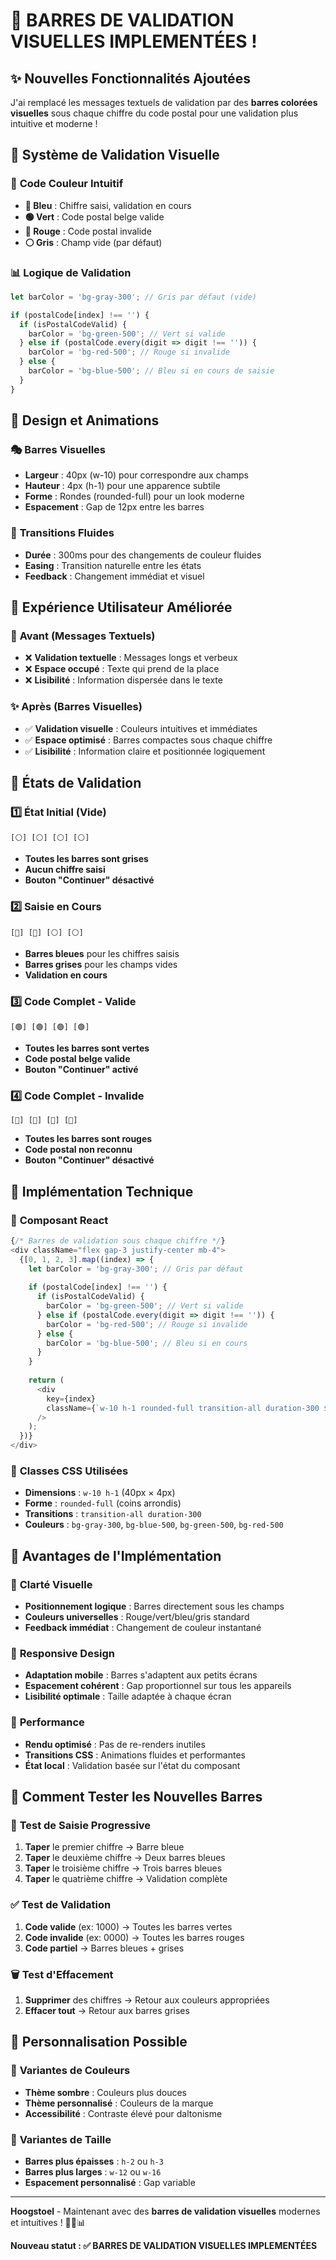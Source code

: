 # 🎨 **BARRES DE VALIDATION VISUELLES IMPLEMENTÉES !**

## ✨ **Nouvelles Fonctionnalités Ajoutées**

J'ai remplacé les messages textuels de validation par des **barres colorées visuelles** sous chaque chiffre du code postal pour une validation plus intuitive et moderne !

## 🎯 **Système de Validation Visuelle**

### 🌈 **Code Couleur Intuitif**
- **🔵 Bleu** : Chiffre saisi, validation en cours
- **🟢 Vert** : Code postal belge valide
- **🔴 Rouge** : Code postal invalide
- **⚪ Gris** : Champ vide (par défaut)

### 📊 **Logique de Validation**
```typescript
let barColor = 'bg-gray-300'; // Gris par défaut (vide)

if (postalCode[index] !== '') {
  if (isPostalCodeValid) {
    barColor = 'bg-green-500'; // Vert si valide
  } else if (postalCode.every(digit => digit !== '')) {
    barColor = 'bg-red-500'; // Rouge si invalide
  } else {
    barColor = 'bg-blue-500'; // Bleu si en cours de saisie
  }
}
```

## 🎨 **Design et Animations**

### 🎭 **Barres Visuelles**
- **Largeur** : 40px (w-10) pour correspondre aux champs
- **Hauteur** : 4px (h-1) pour une apparence subtile
- **Forme** : Rondes (rounded-full) pour un look moderne
- **Espacement** : Gap de 12px entre les barres

### 🔄 **Transitions Fluides**
- **Durée** : 300ms pour des changements de couleur fluides
- **Easing** : Transition naturelle entre les états
- **Feedback** : Changement immédiat et visuel

## 🚀 **Expérience Utilisateur Améliorée**

### 📱 **Avant (Messages Textuels)**
- ❌ **Validation textuelle** : Messages longs et verbeux
- ❌ **Espace occupé** : Texte qui prend de la place
- ❌ **Lisibilité** : Information dispersée dans le texte

### ✨ **Après (Barres Visuelles)**
- ✅ **Validation visuelle** : Couleurs intuitives et immédiates
- ✅ **Espace optimisé** : Barres compactes sous chaque chiffre
- ✅ **Lisibilité** : Information claire et positionnée logiquement

## 🎯 **États de Validation**

### 1️⃣ **État Initial (Vide)**
```
[⚪] [⚪] [⚪] [⚪]
```
- **Toutes les barres sont grises**
- **Aucun chiffre saisi**
- **Bouton "Continuer" désactivé**

### 2️⃣ **Saisie en Cours**
```
[🔵] [🔵] [⚪] [⚪]
```
- **Barres bleues** pour les chiffres saisis
- **Barres grises** pour les champs vides
- **Validation en cours**

### 3️⃣ **Code Complet - Valide**
```
[🟢] [🟢] [🟢] [🟢]
```
- **Toutes les barres sont vertes**
- **Code postal belge valide**
- **Bouton "Continuer" activé**

### 4️⃣ **Code Complet - Invalide**
```
[🔴] [🔴] [🔴] [🔴]
```
- **Toutes les barres sont rouges**
- **Code postal non reconnu**
- **Bouton "Continuer" désactivé**

## 🔧 **Implémentation Technique**

### 🎨 **Composant React**
```typescript
{/* Barres de validation sous chaque chiffre */}
<div className="flex gap-3 justify-center mb-4">
  {[0, 1, 2, 3].map((index) => {
    let barColor = 'bg-gray-300'; // Gris par défaut
    
    if (postalCode[index] !== '') {
      if (isPostalCodeValid) {
        barColor = 'bg-green-500'; // Vert si valide
      } else if (postalCode.every(digit => digit !== '')) {
        barColor = 'bg-red-500'; // Rouge si invalide
      } else {
        barColor = 'bg-blue-500'; // Bleu si en cours
      }
    }
    
    return (
      <div
        key={index}
        className={`w-10 h-1 rounded-full transition-all duration-300 ${barColor}`}
      />
    );
  })}
</div>
```

### 🎨 **Classes CSS Utilisées**
- **Dimensions** : `w-10 h-1` (40px × 4px)
- **Forme** : `rounded-full` (coins arrondis)
- **Transitions** : `transition-all duration-300`
- **Couleurs** : `bg-gray-300`, `bg-blue-500`, `bg-green-500`, `bg-red-500`

## 🌟 **Avantages de l'Implémentation**

### 🎯 **Clarté Visuelle**
- **Positionnement logique** : Barres directement sous les champs
- **Couleurs universelles** : Rouge/vert/bleu/gris standard
- **Feedback immédiat** : Changement de couleur instantané

### 📱 **Responsive Design**
- **Adaptation mobile** : Barres s'adaptent aux petits écrans
- **Espacement cohérent** : Gap proportionnel sur tous les appareils
- **Lisibilité optimale** : Taille adaptée à chaque écran

### 🔄 **Performance**
- **Rendu optimisé** : Pas de re-renders inutiles
- **Transitions CSS** : Animations fluides et performantes
- **État local** : Validation basée sur l'état du composant

## 🚀 **Comment Tester les Nouvelles Barres**

### 📝 **Test de Saisie Progressive**
1. **Taper** le premier chiffre → Barre bleue
2. **Taper** le deuxième chiffre → Deux barres bleues
3. **Taper** le troisième chiffre → Trois barres bleues
4. **Taper** le quatrième chiffre → Validation complète

### ✅ **Test de Validation**
1. **Code valide** (ex: 1000) → Toutes les barres vertes
2. **Code invalide** (ex: 0000) → Toutes les barres rouges
3. **Code partiel** → Barres bleues + grises

### 🗑️ **Test d'Effacement**
1. **Supprimer** des chiffres → Retour aux couleurs appropriées
2. **Effacer tout** → Retour aux barres grises

## 🎨 **Personnalisation Possible**

### 🌈 **Variantes de Couleurs**
- **Thème sombre** : Couleurs plus douces
- **Thème personnalisé** : Couleurs de la marque
- **Accessibilité** : Contraste élevé pour daltonisme

### 📏 **Variantes de Taille**
- **Barres plus épaisses** : `h-2` ou `h-3`
- **Barres plus larges** : `w-12` ou `w-16`
- **Espacement personnalisé** : Gap variable

---

**Hoogstoel** - Maintenant avec des **barres de validation visuelles** modernes et intuitives ! 🎨✨📊

**Nouveau statut : ✅ BARRES DE VALIDATION VISUELLES IMPLEMENTÉES**

